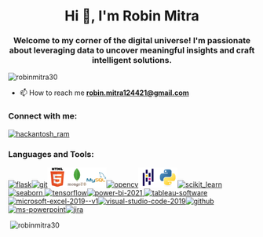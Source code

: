 <h1 align="center">Hi 👋, I'm Robin Mitra</h1>
<h3 align="center">Welcome to my corner of the digital universe! I'm passionate about leveraging data to uncover meaningful insights and craft intelligent solutions.</h3>

<p align="left"> <img src="https://komarev.com/ghpvc/?username=robinmitra30&label=Profile%20views&color=0e75b6&style=flat" alt="robinmitra30" /> </p>

- 📫 How to reach me **robin.mitra124421@gmail.com**

<h3 align="left">Connect with me:</h3>
<p align="left">
<a href="https://instagram.com/hackantosh_ram" target="blank"><img align="center" src="https://raw.githubusercontent.com/rahuldkjain/github-profile-readme-generator/master/src/images/icons/Social/instagram.svg" alt="hackantosh_ram" height="30" width="40" /></a>
</p>

<h3 align="left">Languages and Tools:</h3>
<p align="left"> <a href="https://flask.palletsprojects.com/" target="_blank" rel="noreferrer"> <img src="https://www.vectorlogo.zone/logos/pocoo_flask/pocoo_flask-icon.svg" alt="flask" width="40" height="40"/></a><a href="https://git-scm.com/" target="_blank" rel="noreferrer"><img src="https://www.vectorlogo.zone/logos/git-scm/git-scm-icon.svg" alt="git" width="40" height="40"/></a><a href="https://www.w3.org/html/" target="_blank" rel="noreferrer"><img src="https://raw.githubusercontent.com/devicons/devicon/master/icons/html5/html5-original-wordmark.svg" alt="html5" width="40" height="40"/></a><a href="https://www.mongodb.com/" target="_blank" rel="noreferrer"><img src="https://raw.githubusercontent.com/devicons/devicon/master/icons/mongodb/mongodb-original-wordmark.svg" alt="mongodb" width="40" height="40"/></a><a href="https://www.mysql.com/" target="_blank" rel="noreferrer"><img src="https://raw.githubusercontent.com/devicons/devicon/master/icons/mysql/mysql-original-wordmark.svg" alt="mysql" width="40" height="40"/></a><a href="https://opencv.org/" target="_blank" rel="noreferrer"><img src="https://www.vectorlogo.zone/logos/opencv/opencv-icon.svg" alt="opencv" width="40" height="40"/></a><a href="https://pandas.pydata.org/" target="_blank" rel="noreferrer"><img src="https://raw.githubusercontent.com/devicons/devicon/2ae2a900d2f041da66e950e4d48052658d850630/icons/pandas/pandas-original.svg" alt="pandas" width="40" height="40"/></a><a href="https://www.python.org" target="_blank" rel="noreferrer"><img src="https://raw.githubusercontent.com/devicons/devicon/master/icons/python/python-original.svg" alt="python" width="40" height="40"/></a><a href="https://scikit-learn.org/" target="_blank" rel="noreferrer"><img src="https://upload.wikimedia.org/wikipedia/commons/0/05/Scikit_learn_logo_small.svg" alt="scikit_learn" width="40" height="40"/></a><a href="https://seaborn.pydata.org/" target="_blank" rel="noreferrer"><img src="https://seaborn.pydata.org/_images/logo-mark-lightbg.svg" alt="seaborn" width="40" height="40"/> </a> <a href="https://www.tensorflow.org" target="_blank" rel="noreferrer"><img src="https://www.vectorlogo.zone/logos/tensorflow/tensorflow-icon.svg" alt="tensorflow" width="40" height="40"/><a href="https://powerbi.microsoft.com/en-in/" target="_blank" rel="noreferrer"><img width="40" height="40" src="https://img.icons8.com/fluency/48/power-bi-2021.png" alt="power-bi-2021" /><a href="https://www.tableau.com/" target="_blank" rel="noreferrer"> <img width="40" height="40" src="https://img.icons8.com/color/48/tableau-software.png" alt="tableau-software"/><a href="https://www.microsoft.com/en-in/microsoft-365/excel" target="_blank" rel="noreferrer"><img width="48" height="48" src="https://img.icons8.com/color/48/microsoft-excel-2019--v1.png" alt="microsoft-excel-2019--v1"/></a><a href="https://code.visualstudio.com/" target="_blank" rel="noreferrer"><img width="48" height="48" src="https://img.icons8.com/color/48/visual-studio-code-2019.png" alt="visual-studio-code-2019"/></a><a href="https://github.com/" target="_blank" rel="noreferrer"><img width="50" height="50" src="https://img.icons8.com/ios-filled/50/github.png" alt="github"/><a href="https://www.microsoft.com/en-in/microsoft-365/powerpoint" target="_blank" rel="noreferrer"><img width="48" height="48" src="https://img.icons8.com/fluency/48/ms-powerpoint.png" alt="ms-powerpoint"/></a><a href="https://www.atlassian.com/software/jira" target="_blank" rel="noreferrer"><img width="48" height="48" src="https://img.icons8.com/color/48/jira.png" alt="jira"/></a> </p>

<p>&nbsp;<img align="center" src="https://github-readme-stats.vercel.app/api?username=robinmitra30&show_icons=true&locale=en" alt="robinmitra30" /></p>
